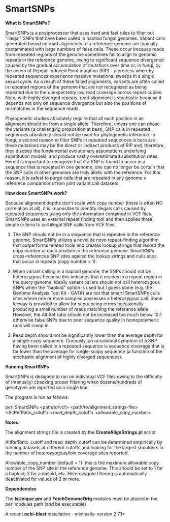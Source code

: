 # SmartSNPs

**What is SmartSNPs?**

SmartSNPs is a postprocessor that uses hard and fast rules to filter out "illegal" SNPs that have been called in haploid fungal genomes. Variant calls generated based on read alignments to a reference genome are typically contaminated with large numbers of false calls. These occur because reads from repeated regions of the genome sometimes fail to align to genomic repeats in the reference genome, owing to significant sequence divergence caused by the gradual accumulation of mutations over time or, in fungi, by the action of Repeat-Induced Point mutation (RIP) - a process whereby repeated sequences experience massive mutational sweeps in a single sexual cycle. As a result of these failed alignments, variants are often called in repeated regions of the genome that are not recognized as being repeated due to the unexpectedly low read coverage across repeat copies. Note: with highly diverged repeats, read alignment is stochastic because it depends not only on sequence divergence but also the positions of mismatches in the sequence reads.

Phylogenetic studies absolutely require that all each position in an alignment should be from a single allele. Therefore, unless one can phase the variants (a challenging proposition at best), SNP calls in repeated sequences absolutely should not be used for phylogenetic inference. In fungi, a second reason to filter SNPs in repeated sequences is because these mutations may be the direct or indirect products of RIP and, therefore, they disobey the fundamental evolutionary assumptions underlying substitution models; and produce vastly overestimated substitution rates. Here it is important to recognize that if a SNP is found to occur in a sequence that is repeated in one genome, one can no longer be certain that the SNP calls in other genomes are truly allelic with the reference. For this reason, it is safest to purge calls that are repeated in any genome x refenrece comparisons from joint variant call datasets.

**How does SmartSNPs work?**

Because alignment depths don't scale with copy number (there is often NO correlation at all), it is impossible to identify illegals calls caused by repeated sequences using only the information contained in VCF files. SmartSNPs uses an external repeat finding tool and then applies three simple criteria to cull illegal SNP calls from VCF files:

1. The SNP should not be in a sequence that is repeated in the reference genome. SmartSNPs utilizes a novel de novo repeat-finding algorithm that outperforms related tools and creates lookup strings that record the copy number at each position in the reference genome. SmartSNPs cross-references SNP sites against the lookup strings and culls sites that occur in repeats (copy number > 1).

2. When variant calling in a haploid genome, the SNPs should not be heterozygous because this indicates that it resides in a repeat region in the query genome. Ideally variant callers should not call heterozygous SNPs when the "haploid" option is used but I guess some (e.g. the Genome Analysis Tool Kit - GATK) are not that smart! SmartSNPs culls sites where one or more samples possesses a heterozygous call. Some leeway is provided to allow for sequencing errors occasionally producing a small number of reads matching the reference allele. However, the Alt:Ref ratio should not be increased too much below 10:1 otherwise false SNPs due to poor sequence quality in homopolymeric runs will creep in. 

3. Read depth should not be significantly lower than the average depth for a single-copy sequence. Curiously, an occasional symptom of a SNP having been called in a repeated sequence is sequence coverage that is far lower than the average for single-scopy sequence (a function of the stochastic alignment of highly diverged sequences).

**Running SmartSNPs**

SmartSNPs is designed to run on individual VCF files owing to the difficulty of (manually) checking proper filtering when dozens/hundreds of genotypes are reported on a single line.

The program is run as follows:

  perl SmartSNPs <path/to/vcf> <path/to/alignment_strings-file> <AltRefRatio_cutoff> <read_depth_cutoff> <allowable_copy_number>
        
**Notes:**

  The alignment strings file is created by the **CreateAlignStrings.pl** script

  AltRefRatio_cutoff and read_depth_cutoff can be determined empirically by running datasets at different cutoffs and looking for the largest shoulders in the number of heterozyogous/low coverage sites reported.
  
  Allowable_copy_number (default = 1): this is the maximum allowable copy number of the SNP site in the reference genome. This should be set to 1 for a haploid; 2 for a diploid, etc. Heterozygote filtering is automatically deactivated for values of 2 or more. 

**Dependencies**

The **IsUnique.pm** and **FetchGenomeOrig** modules must be placed in the perl modules path (and be executable)

A recent **ncbi-blast** installation - minimally: version 2.7.1+


